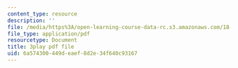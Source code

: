 ```yaml
---
content_type: resource
description: ''
file: /media/https%3A/open-learning-course-data-rc.s3.amazonaws.com/18-01sc-single-variable-calculus-fall-2010/6a574300449deaef8d2e34f640c93167_HgEqXhsIq_g.pdf
file_type: application/pdf
resourcetype: Document
title: 3play pdf file
uid: 6a574300-449d-eaef-8d2e-34f640c93167
---
```

